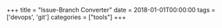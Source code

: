 +++
title = "Issue-Branch Converter"
date = 2018-01-01T00:00:00
tags = ['devops', 'git']
categories = ["tools"]
+++


<div class="github-card" data-github="nnadeau/issue-branch-converter" data-width="400" data-height="314" data-theme="medium"></div>
<script src="//cdn.jsdelivr.net/github-cards/latest/widget.js"></script>
